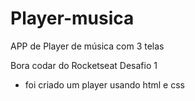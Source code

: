 # Player-musica
APP de Player de música  com 3 telas 

Bora codar do Rocketseat
Desafio 1

- foi criado um player usando html e css
  
